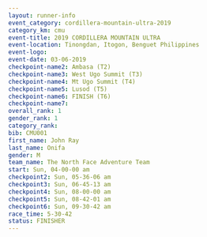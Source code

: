 ```yaml
---
layout: runner-info 
event_category: cordillera-mountain-ultra-2019 
category_km: cmu 
event-title: 2019 CORDILLERA MOUNTAIN ULTRA 
event-location: Tinongdan, Itogon, Benguet Philippines 
event-logo: 
event-date: 03-06-2019 
checkpoint-name2: Ambasa (T2) 
checkpoint-name3: West Ugo Summit (T3) 
checkpoint-name4: Mt Ugo Summit (T4) 
checkpoint-name5: Lusod (T5) 
checkpoint-name6: FINISH (T6) 
checkpoint-name7: 
overall_rank: 1
gender_rank: 1
category_rank: 
bib: CMU001
first_name: John Ray
last_name: Onifa
gender: M
team_name: The North Face Adventure Team
start: Sun, 04-00-00 am
checkpoint2: Sun, 05-36-06 am
checkpoint3: Sun, 06-45-13 am
checkpoint4: Sun, 08-00-00 am
checkpoint5: Sun, 08-42-01 am
checkpoint6: Sun, 09-30-42 am
race_time: 5-30-42
status: FINISHER
---
```


